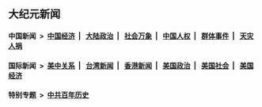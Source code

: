 ## 大纪元新闻

#### 中国新闻 &nbsp;>&nbsp; [中国经济](indexes/ncid283/README.md?12071645) &nbsp;| &nbsp; [大陆政治](indexes/ncid277/README.md?12071645) &nbsp;| &nbsp; [社会万象](indexes/ncid282/README.md?12071645) &nbsp;| &nbsp; [中国人权](indexes/ncid278/README.md?12071645) &nbsp;| &nbsp; [群体事件](indexes/ncid279/README.md?12071645) &nbsp;| &nbsp; [天灾人祸](indexes/ncid280/README.md?12071645)

#### 国际新闻 &nbsp;>&nbsp; [美中关系](indexes/nf1412576/README.md?12071645) &nbsp;| &nbsp; [台湾新闻](indexes/ncid1349361/README.md?12071645) &nbsp;| &nbsp; [香港新闻](indexes/ncid1349362/README.md?12071645) &nbsp;| &nbsp; [美国政治](indexes/ncid1078159/README.md?12071645) &nbsp;| &nbsp; [美国社会](indexes/ncid1078160/README.md?12071645) &nbsp;| &nbsp; [美国经济](indexes/ncid1078158/README.md?12071645)

#### 特别专题 &nbsp;>&nbsp; [中共百年历史](https://github.com/epoch-news/epoch-special/blob/master/README.md?12071645)  
